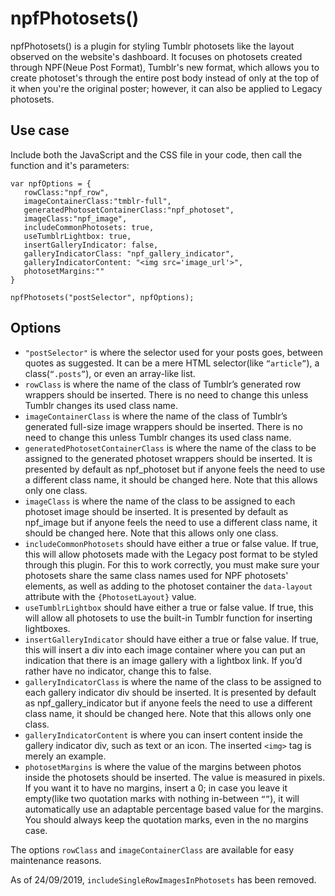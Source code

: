 # npfPhotosets()
npfPhotosets() is a plugin for styling Tumblr photosets like the layout observed on the website's dashboard. It focuses on photosets created through NPF(Neue Post Format), Tumblr's new format, which allows you to create photoset's through the entire post body instead of only at the top of it when you're the original poster; however, it can also be applied to Legacy photosets.
## Use case
Include both the JavaScript and the CSS file in your code, then call the function and it's parameters:
```
var npfOptions = {
   rowClass:"npf_row",
   imageContainerClass:"tmblr-full",
   generatedPhotosetContainerClass:"npf_photoset",
   imageClass:"npf_image",
   includeCommonPhotosets: true,
   useTumblrLightbox: true,
   insertGalleryIndicator: false,
   galleryIndicatorClass: "npf_gallery_indicator",
   galleryIndicatorContent: "<img src='image_url'>",
   photosetMargins:""
}

npfPhotosets("postSelector", npfOptions);
```
## Options
- `"postSelector"` is where the selector used for your posts goes, between quotes as suggested. It can be a mere HTML selector(like `“article”`), a class(`“.posts”`), or even an array-like list.
- `rowClass` is where the name of the class of Tumblr’s generated row wrappers should be inserted. There is no need to change this unless Tumblr changes its used class name.
- `imageContainerClass` is where the name of the class of Tumblr’s generated full-size image wrappers should be inserted. There is no need to change this unless Tumblr changes its used class name.
- `generatedPhotosetContainerClass` is where the name of the class to be assigned to the generated photoset wrappers should be inserted. It is presented by default as npf_photoset but if anyone feels the need to use a different class name, it should be changed here. Note that this allows only one class.
- `imageClass` is where the name of the class to be assigned to each photoset image should be inserted. It is presented by default as npf_image but if anyone feels the need to use a different class name, it should be changed here. Note that this allows only one class.
- `includeCommonPhotosets` should have either a true or false value. If true, this will allow photosets made with the Legacy post format to be styled through this plugin. For this to work correctly, you must make sure your photosets share the same class names used for NPF photosets' elements, as well as adding to the photoset container the `data-layout` attribute with the `{PhotosetLayout}` value.
- `useTumblrLightbox` should have either a true or false value. If true, this will allow all photosets to use the built-in Tumblr function for inserting lightboxes.
- `insertGalleryIndicator` should have either a true or false value. If true, this will insert a div into each image container where you can put an indication that there is an image gallery with a lightbox link. If you’d rather have no indicator, change this to false.
- `galleryIndicatorClass` is where the name of the class to be assigned to each gallery indicator div should be inserted. It is presented by default as npf_gallery_indicator but if anyone feels the need to use a different class name, it should be changed here. Note that this allows only one class.
- `galleryIndicatorContent` is where you can insert content inside the gallery indicator div, such as text or an icon. The inserted `<img>` tag is merely an example.
- `photosetMargins` is where the value of the margins between photos inside the photosets should be inserted. The value is measured in pixels. If you want it to have no margins, insert a 0; in case you leave it empty(like two quotation marks with nothing in-between `“”`), it will automatically use an adaptable percentage based value for the margins. You should always keep the quotation marks, even in the no margins case.

The options `rowClass` and `imageContainerClass` are available for easy maintenance reasons.

As of 24/09/2019, `includeSingleRowImagesInPhotosets` has been removed.
